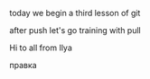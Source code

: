 today we begin a third lesson of git

after push let's go training with pull

Hi to all from Ilya

правка